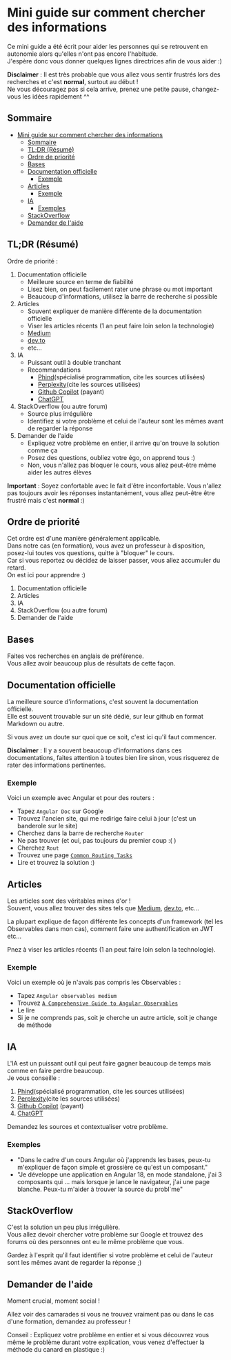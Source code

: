 # Mini guide sur comment chercher des informations

Ce mini guide a été écrit pour aider les personnes qui se retrouvent en autonomie alors qu'elles n'ont pas encore l'habitude.  
J'espère donc vous donner quelques lignes directrices afin de vous aider :)

**Disclaimer** : Il est très probable que vous allez vous sentir frustrés lors des recherches et c'est **normal**, surtout au début !  
Ne vous découragez pas si cela arrive, prenez une petite pause, changez-vous les idées rapidement ^^

## Sommaire

- [Mini guide sur comment chercher des informations](#mini-guide-sur-comment-chercher-des-informations)
  - [Sommaire](#sommaire)
  - [TL;DR (Résumé)](#tldr-résumé)
  - [Ordre de priorité](#ordre-de-priorité)
  - [Bases](#bases)
  - [Documentation officielle](#documentation-officielle)
    - [Exemple](#exemple)
  - [Articles](#articles)
    - [Exemple](#exemple-1)
  - [IA](#ia)
    - [Exemples](#exemples)
  - [StackOverflow](#stackoverflow)
  - [Demander de l'aide](#demander-de-laide)

## TL;DR (Résumé)

Ordre de priorité :

1. Documentation officielle
   - Meilleure source en terme de fiabilité
   - Lisez bien, on peut facilement rater une phrase ou mot important
   - Beaucoup d'informations, utilisez la barre de recherche si possible
2. Articles
   - Souvent expliquer de manière différente de la documentation officielle
   - Viser les articles récents (1 an peut faire loin selon la technologie)
   - [Medium](https://medium.com/)
   - [dev.to](https://dev.to/)
   - etc...
3. IA
   - Puissant outil à double tranchant
   - Recommandations
     - [Phind](https://www.phind.com/search?home=true)(spécialisé programmation, cite les sources utilisées)
     - [Perplexity](https://www.perplexity.ai/)(cite les sources utilisées)
     - [Github Copilot](https://github.com/features/copilot) (payant)
     - [ChatGPT](https://chatgpt.com/)
4. StackOverflow (ou autre forum)
   - Source plus irrégulière
   - Identifiez si votre problème et celui de l'auteur sont les mêmes avant de regarder la réponse
5. Demander de l'aide
   - Expliquez votre problème en entier, il arrive qu'on trouve la solution comme ça
   - Posez des questions, oubliez votre égo, on apprend tous :)
   - Non, vous n'allez pas bloquer le cours, vous allez peut-être même aider les autres élèves

**Important** : Soyez confortable avec le fait d'être inconfortable. Vous n'allez pas toujours avoir les réponses instantanément, vous allez peut-être être frustré mais c'est **normal** :)

## Ordre de priorité

Cet ordre est d'une manière généralement applicable.  
Dans notre cas (en formation), vous avez un professeur à disposition, posez-lui toutes vos questions, quitte à "bloquer" le cours.  
Car si vous reportez ou décidez de laisser passer, vous allez accumuler du retard.  
On est ici pour apprendre :)

1. Documentation officielle
2. Articles
3. IA
4. StackOverflow (ou autre forum)
5. Demander de l'aide

## Bases

Faites vos recherches en anglais de préférence.  
Vous allez avoir beaucoup plus de résultats de cette façon.

## Documentation officielle

La meilleure source d'informations, c'est souvent la documentation officielle.  
Elle est souvent trouvable sur un sité dédié, sur leur github en format Markdown ou autre.

Si vous avez un doute sur quoi que ce soit, c'est ici qu'il faut commencer.

**Disclaimer** : Il y a souvent beaucoup d'informations dans ces documentations, faites attention à toutes bien lire sinon, vous risquerez de rater des informations pertinentes.

### Exemple

Voici un exemple avec Angular et pour des routers :

- Tapez `Angular Doc` sur Google
- Trouvez l'ancien site, qui me redirige faire celui à jour (c'est un banderole sur le site)
- Cherchez dans la barre de recherche `Router`
- Ne pas trouver (et oui, pas toujours du premier coup :( )
- Cherchez `Rout`
- Trouvez une page [`Common Routing Tasks`](https://angular.dev/guide/routing/common-router-tasks#)
- Lire et trouvez la solution :)

## Articles

Les articles sont des véritables mines d'or !  
Souvent, vous allez trouver des sites tels que [Medium](https://medium.com/), [dev.to](https://dev.to/), etc...

La plupart explique de façon différente les concepts d'un framework (tel les Observables dans mon cas), comment faire une authentification en JWT etc...

Pnez à viser les articles récents (1 an peut faire loin selon la technologie).

### Exemple

Voici un exemple où je n'avais pas compris les Observables :

- Tapez `Angular observables medium`
- Trouvez [`A Comprehensive Guide to Angular Observables`](https://medium.com/@lquocnam/a-comprehensive-guide-to-angular-observables-bde5542346fc)
- Le lire
- Si je ne comprends pas, soit je cherche un autre article, soit je change de méthode

## IA

L'IA est un puissant outil qui peut faire gagner beaucoup de temps mais comme en faire perdre beaucoup.  
Je vous conseille :

1. [Phind](https://www.phind.com/search?home=true)(spécialisé programmation, cite les sources utilisées)
2. [Perplexity](https://www.perplexity.ai/)(cite les sources utilisées)
3. [Github Copilot](https://github.com/features/copilot) (payant)
4. [ChatGPT](https://chatgpt.com/)

Demandez les sources et contextualiser votre problème.

### Exemples

- "Dans le cadre d'un cours Angular où j'apprends les bases, peux-tu m'expliquer de façon simple et grossière ce qu'est un composant."
- "Je développe une application en Angular 18, en mode standalone, j'ai 3 composants qui ... mais lorsque je lance le navigateur, j'ai une page blanche. Peux-tu m'aider à trouver la source du probl`me"

## StackOverflow

C'est la solution un peu plus irrégulière.  
Vous allez devoir chercher votre problème sur Google et trouvez des forums où des personnes ont eu le même problème que vous.

Gardez à l'esprit qu'il faut identifier si votre problème et celui de l'auteur sont les mêmes avant de regarder la réponse ;)

## Demander de l'aide

Moment crucial, moment social !

Allez voir des camarades si vous ne trouvez vraiment pas ou dans le cas d'une formation, demandez au professeur !

Conseil : Expliquez votre problème en entier et si vous découvrez vous même le problème durant votre explication, vous venez d'effectuer la méthode du canard en plastique :)
